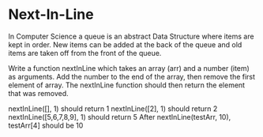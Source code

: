 # Next-In-Line

In Computer Science a queue is an abstract Data Structure where items are kept in order. New items can be added at the back of the queue and old items are taken off from the front of the queue.

Write a function nextInLine which takes an array (arr) and a number (item) as arguments. Add the number to the end of the array, then remove the first element of array. The nextInLine function should then return the element that was removed.

nextInLine([], 1) should return 1
nextInLine([2], 1) should return 2
nextInLine([5,6,7,8,9], 1) should return 5
After nextInLine(testArr, 10), testArr[4] should be 10
